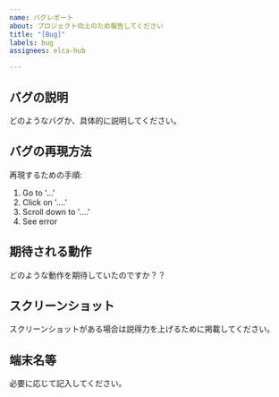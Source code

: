 ```yaml
---
name: バグレポート
about: プロジェクト向上のため報告してください
title: "[Bug]"
labels: bug
assignees: elca-hub

---
```


## バグの説明
どのようなバグか、具体的に説明してください。

## バグの再現方法
再現するための手順:
1. Go to '...'
2. Click on '....'
3. Scroll down to '....'
4. See error

## 期待される動作
どのような動作を期待していたのですか？？

## スクリーンショット
スクリーンショットがある場合は説得力を上げるために掲載してください。

## 端末名等

必要に応じて記入してください。
